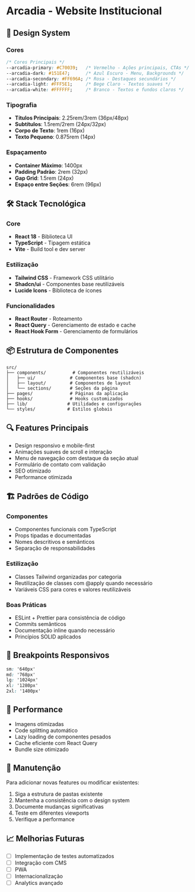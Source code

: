 
# Arcadia - Website Institucional

## 🎨 Design System

### Cores
```css
/* Cores Principais */
--arcadia-primary: #C70039;   /* Vermelho - Ações principais, CTAs */
--arcadia-dark: #151E47;      /* Azul Escuro - Menu, Backgrounds */
--arcadia-secondary: #FF696A; /* Rosa - Destaques secundários */
--arcadia-light: #FFF5E1;     /* Bege Claro - Textos suaves */
--arcadia-white: #FFFFFF;     /* Branco - Textos e fundos claros */
```

### Tipografia
- **Títulos Principais**: 2.25rem/3rem (36px/48px)
- **Subtítulos**: 1.5rem/2rem (24px/32px)
- **Corpo de Texto**: 1rem (16px)
- **Texto Pequeno**: 0.875rem (14px)

### Espaçamento
- **Container Máximo**: 1400px
- **Padding Padrão**: 2rem (32px)
- **Gap Grid**: 1.5rem (24px)
- **Espaço entre Seções**: 6rem (96px)

## 🛠 Stack Tecnológica

### Core
- **React 18** - Biblioteca UI
- **TypeScript** - Tipagem estática
- **Vite** - Build tool e dev server

### Estilização
- **Tailwind CSS** - Framework CSS utilitário
- **Shadcn/ui** - Componentes base reutilizáveis
- **Lucide Icons** - Biblioteca de ícones

### Funcionalidades
- **React Router** - Roteamento
- **React Query** - Gerenciamento de estado e cache
- **React Hook Form** - Gerenciamento de formulários

## 📦 Estrutura de Componentes

```
src/
├── components/          # Componentes reutilizáveis
│   ├── ui/             # Componentes base (shadcn)
│   ├── layout/         # Componentes de layout
│   └── sections/       # Seções da página
├── pages/              # Páginas da aplicação
├── hooks/              # Hooks customizados
├── lib/               # Utilidades e configurações
└── styles/            # Estilos globais
```

## 🔍 Features Principais

- Design responsivo e mobile-first
- Animações suaves de scroll e interação
- Menu de navegação com destaque da seção atual
- Formulário de contato com validação
- SEO otimizado
- Performance otimizada

## 🏗 Padrões de Código

### Componentes
- Componentes funcionais com TypeScript
- Props tipadas e documentadas
- Nomes descritivos e semânticos
- Separação de responsabilidades

### Estilização
- Classes Tailwind organizadas por categoria
- Reutilização de classes com @apply quando necessário
- Variáveis CSS para cores e valores reutilizáveis

### Boas Práticas
- ESLint + Prettier para consistência de código
- Commits semânticos
- Documentação inline quando necessário
- Princípios SOLID aplicados

## 📱 Breakpoints Responsivos

```css
sm: '640px'
md: '768px'
lg: '1024px'
xl: '1280px'
2xl: '1400px'
```

## 🚀 Performance

- Imagens otimizadas
- Code splitting automático
- Lazy loading de componentes pesados
- Cache eficiente com React Query
- Bundle size otimizado

## 🔄 Manutenção

Para adicionar novas features ou modificar existentes:

1. Siga a estrutura de pastas existente
2. Mantenha a consistência com o design system
3. Documente mudanças significativas
4. Teste em diferentes viewports
5. Verifique a performance

## 📈 Melhorias Futuras

- [ ] Implementação de testes automatizados
- [ ] Integração com CMS
- [ ] PWA
- [ ] Internacionalização
- [ ] Analytics avançado
